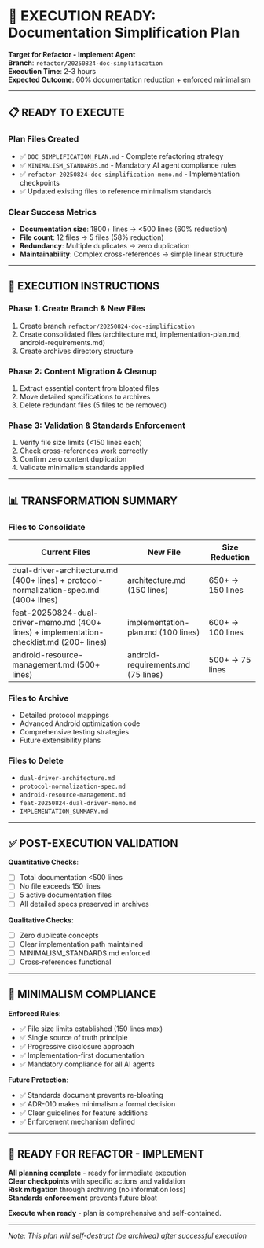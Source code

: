# 🎯 EXECUTION READY: Documentation Simplification Plan

**Target for Refactor - Implement Agent**  
**Branch**: `refactor/20250824-doc-simplification`  
**Execution Time**: 2-3 hours  
**Expected Outcome**: 60% documentation reduction + enforced minimalism

---

## 📋 **READY TO EXECUTE**

### **Plan Files Created**
- ✅ `DOC_SIMPLIFICATION_PLAN.md` - Complete refactoring strategy
- ✅ `MINIMALISM_STANDARDS.md` - Mandatory AI agent compliance rules  
- ✅ `refactor-20250824-doc-simplification-memo.md` - Implementation checkpoints
- ✅ Updated existing files to reference minimalism standards

### **Clear Success Metrics**
- **Documentation size**: 1800+ lines → <500 lines (60% reduction)
- **File count**: 12 files → 5 files (58% reduction)  
- **Redundancy**: Multiple duplicates → zero duplication
- **Maintainability**: Complex cross-references → simple linear structure

---

## 🚀 **EXECUTION INSTRUCTIONS**

### **Phase 1: Create Branch & New Files**
1. Create branch `refactor/20250824-doc-simplification`
2. Create consolidated files (architecture.md, implementation-plan.md, android-requirements.md)
3. Create archives directory structure

### **Phase 2: Content Migration & Cleanup**
1. Extract essential content from bloated files
2. Move detailed specifications to archives
3. Delete redundant files (5 files to be removed)

### **Phase 3: Validation & Standards Enforcement**
1. Verify file size limits (<150 lines each)
2. Check cross-references work correctly
3. Confirm zero content duplication
4. Validate minimalism standards applied

---

## 📊 **TRANSFORMATION SUMMARY**

### **Files to Consolidate**
| Current Files | New File | Size Reduction |
|---------------|----------|----------------|
| dual-driver-architecture.md (400+ lines) + protocol-normalization-spec.md (400+ lines) | architecture.md (150 lines) | 650+ → 150 lines |
| feat-20250824-dual-driver-memo.md (400+ lines) + implementation-checklist.md (200+ lines) | implementation-plan.md (100 lines) | 600+ → 100 lines |
| android-resource-management.md (500+ lines) | android-requirements.md (75 lines) | 500+ → 75 lines |

### **Files to Archive** 
- Detailed protocol mappings
- Advanced Android optimization code
- Comprehensive testing strategies  
- Future extensibility plans

### **Files to Delete**
- `dual-driver-architecture.md`
- `protocol-normalization-spec.md`
- `android-resource-management.md`
- `feat-20250824-dual-driver-memo.md`
- `IMPLEMENTATION_SUMMARY.md`

---

## ✅ **POST-EXECUTION VALIDATION**

**Quantitative Checks**:
- [ ] Total documentation <500 lines
- [ ] No file exceeds 150 lines  
- [ ] 5 active documentation files
- [ ] All detailed specs preserved in archives

**Qualitative Checks**:
- [ ] Zero duplicate concepts
- [ ] Clear implementation path maintained
- [ ] MINIMALISM_STANDARDS.md enforced
- [ ] Cross-references functional

---

## 🎯 **MINIMALISM COMPLIANCE**

**Enforced Rules**:
- ✅ File size limits established (150 lines max)
- ✅ Single source of truth principle
- ✅ Progressive disclosure approach
- ✅ Implementation-first documentation
- ✅ Mandatory compliance for all AI agents

**Future Protection**:
- ✅ Standards document prevents re-bloating
- ✅ ADR-010 makes minimalism a formal decision
- ✅ Clear guidelines for feature additions
- ✅ Enforcement mechanism defined

---

## 🚀 **READY FOR REFACTOR - IMPLEMENT**

**All planning complete** - ready for immediate execution  
**Clear checkpoints** with specific actions and validation  
**Risk mitigation** through archiving (no information loss)  
**Standards enforcement** prevents future bloat  

**Execute when ready** - plan is comprehensive and self-contained.

---

*Note: This plan will self-destruct (be archived) after successful execution*
